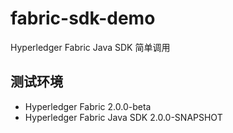 # fabric-sdk-demo

Hyperledger Fabric Java SDK 简单调用

## 测试环境
*  Hyperledger Fabric 2.0.0-beta
*  Hyperledger Fabric Java SDK 2.0.0-SNAPSHOT
